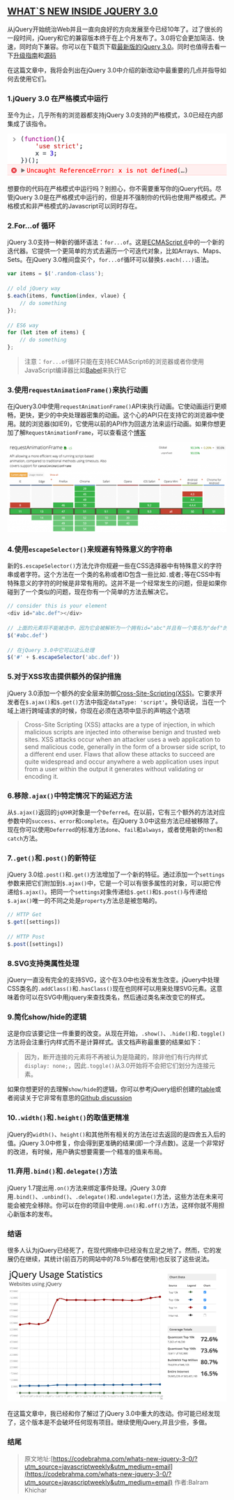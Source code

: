 ## [WHAT`S NEW INSIDE JQUERY 3.0](https://codebrahma.com/whats-new-jquery-3-0/?utm_source=javascriptweekly&utm_medium=email)

从jQuery开始统治Web并且一直向良好的方向发展至今已经10年了。过了很长的一段时间，jQuery和它的兼容版本终于在上个月发布了。3.0将它会更加简洁、快速，同时向下兼容。你可以在下载页下载[最新版的jQuery 3.0](http://jquery.com/download/)。同时也值得去看一下[升级指南](http://jquery.com/upgrade-guide/3.0/)和[源码](https://code.jquery.com/jquery-3.0.0.js)

在这篇文章中，我将会列出在jQuery 3.0中介绍的新改动中最重要的几点并指导如何去使用它们。

### 1.jQuery 3.0 在严格模式中运行

至今为止，几乎所有的浏览器都支持jQuery 3.0支持的严格模式，3.0已经在内部集成了该指令。

![jquery strict mode](../imgs/jQuery3.0-1.png)

想要你的代码在严格模式中运行吗？别担心，你不需要重写你的jQuery代码。尽管jQuery 3.0是在严格模式中运行的，但是并不强制你的代码也使用严格模式。严格模式和非严格模式的Javascript可以同时存在。

### 2.For...of 循环

jQuery 3.0支持一种新的循环语法：`for...of`。这是[ECMAScript 6](http://es6-features.org/)中的一个新的迭代器。它提供一个更简单的方式去遍历一个可迭代对象，比如Arrays、Maps、Sets。在jQuery 3.0椎间盘买个，`for...of`循环可以替换`$.each(...)`语法。

```js
var items = $('.random-class');

// old jQuery way
$.each(items, function(index, vlaue) {
    // do something
});

// ES6 way
for (let item of items) {
    // do something
};
```

>注意：`for...of`循环只能在支持ECMAScript6的浏览器或者你使用JavaScript编译器比如[Babel](https://babeljs.io/)来执行它

### 3.使用`requestAnimationFrame()`来执行动画

在jQuery3.0中使用`requestAnimationFrame()`API来执行动画。它使动画运行更顺畅，更快，更少的中央处理器密集的动画。这个心的API只在支持它的浏览器中使用。就的浏览器(如IE9)，它使用以前的API作为回退方法来运行动画。如果你想更加了解`RequestAnimationFrame`，可以查看这个[博客](https://css-tricks.com/using-requestanimationframe/)

![requestAnimationFrame](../imgs/jQuery3.0-3.png)


### 4.使用`escapeSelector()`来规避有特殊意义的字符串

新的`$.escapeSelector()`方法允许你规避一些在CSS选择器中有特殊意义的字符串或者字符。这个方法在一个类的名称或者ID包含一些比如`.`或者`;`等在CSS中有特殊意义的字符的时候是非常有用的。这并不是一个经常发生的问题，但是如果你碰到了一个类似的问题，现在你有一个简单的方法去解决它。

```js
// consider this is your element
<div id="abc.def"></div>

// 上面的元素将不能被选中，因为它会被解析为一个拥有id="abc"并且有一个类名为"def"的元素
$('#abc.def')

// 在jQuery 3.0中它可以这么处理
$('#' + $.escapeSelector('abc.def'))
```

### 5.对于XSS攻击提供额外的保护措施

jQuery 3.0添加一个额外的安全层来防御[Cross-Site-Scripting(XSS)](https://www.owasp.org/index.php/Cross-site_Scripting_(XSS))。它要求开发者在`$.ajax()`和`$.get()`方法中指定`dataType: 'script'`。换句话说，当在一个域上进行跨域请求的时候，你现在必须在选项中显示的声明这个选项

>Cross-Site Scripting (XSS) attacks are a type of injection, in which malicious scripts are injected into otherwise benign and trusted web sites. XSS attacks occur when an attacker uses a web application to send malicious code, generally in the form of a browser side script, to a different end user. Flaws that allow these attacks to succeed are quite widespread and occur anywhere a web application uses input from a user within the output it generates without validating or encoding it.

### 6.移除`.ajax()`中特定情况下的延迟方法

从`$.ajax()`返回的`jqXHR`对象是一个`Deferred`。在以前，它有三个额外的方法对应参数中的`success`、`error`和`complete`。在jQuery 3.0中这些方法已经被移除了。现在你可以使用`Deferred`的标准方法`done`、`fail`和`always`，或者使用新的`then`和`catch`方法。

### 7.`.get()`和`.post()`的新特征

jQuery 3.0给`.post()`和`.get()`方法增加了一个新的特征。通过添加一个`settings`参数来把它们附加到`$.ajax()`中，它是一个可以有很多属性的对象，可以把它传递给`$.ajax()`。把同一个`settings`对象传递给`$.get()`和`$.post()`与传递给`$.ajax()`唯一的不同之处是`property`方法总是被忽略的。

```js
// HTTP Get
$.get([settings])

// HTTP Post
$.post([settings])
```

### 8.SVG支持类属性处理

jQuery一直没有完全的支持SVG，这个在3.0中也没有发生改变。jQuery中处理CSS类名的`.addClass()`和`.hasClass()`现在也同样可以用来处理SVG元素。这意味着你可以在SVG中用jquery来查找类名，然后通过类名来改变它的样式。

### 9.简化show/hide的逻辑

这是你应该要记住一件重要的改变。从现在开始，`.show()`、`.hide()`和`.toggle()`方法将会注重行内样式而不是计算样式。该文档声称最重要的结果如下：

>因为，断开连接的元素将不再被认为是隐藏的，除非他们有行内样式`display: none;`，因此`.toggle()`从3.0开始将不会把它们划分为连接元素。

如果你想更好的去理解`show/hide`的逻辑，你可以参考jQuery组织创建的[table](https://docs.google.com/spreadsheets/d/1UaISjcS3UMxVJ7eSBIXtK-jqF8Grl67w640peCqlkoc/edit)或者阅读关于它非常有意思的[Github discussion](https://github.com/jquery/jquery/issues/2854)


### 10.`.width()`和`.height()`的取值更精准

jQuery的`width()`、`height()`和其他所有相关的方法在过去返回的是四舍五入后的值。jQuery 3.0中修复，你会得到更准确的结果(即一个浮点数)。这是一个非常好的改进，有时候，用户确实想要需要一个精准的值来布局。

### 11.弃用`.bind()`和`.delegate()`方法

jQuery 1.7提出用`.on()`方法来绑定事件处理。jQuery 3.0弃用`.bind()`、`.unbind()`、`.delegate()`和`.undelegate()`方法，这些方法在未来可能会被完全移除。你可以在你的项目中使用`.on()`和`.off()`方法，这样你就不用担心新版本的发布。

### 结语

很多人认为jQuery已经死了，在现代网络中已经没有立足之地了。然而，它的发展仍在继续，其统计(前百万的网站中的78.5％都在使用)也反驳了这些说法。

![jQuery usage statistics](../imgs/jQuery3.0-12.png)

在这篇文章中，我已经和你了解过了jQuery 3.0中重大的改动。你可能已经发现了，这个版本是不会破坏任何现有项目。继续使用jQuery,并且少些，多做。

### 结尾

>原文地址:[https://codebrahma.com/whats-new-jquery-3-0/?utm_source=javascriptweekly&utm_medium=email](https://codebrahma.com/whats-new-jquery-3-0/?utm_source=javascriptweekly&utm_medium=email)
>作者:Balram Khichar
